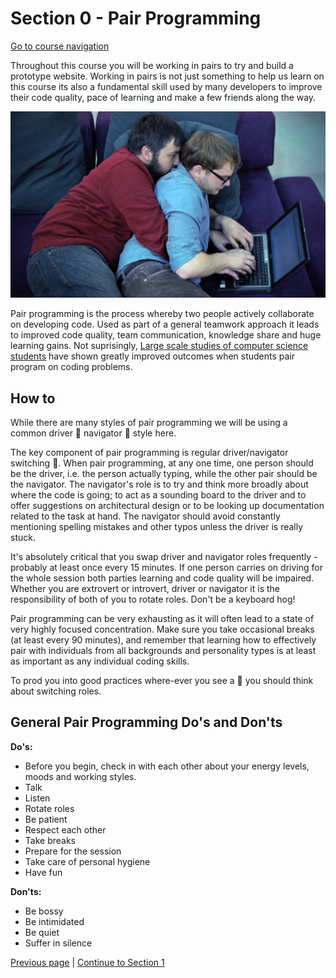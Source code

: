 Section 0 - Pair Programming
===========================

[Go to course navigation](../navigation.md)

Throughout this course you will be working in pairs to try and build a prototype website. Working in pairs is not just something to help us learn on this course its also a fundamental skill used by many developers to improve their code quality, pace of learning and make a few friends along the way.

![Pair Programming](../images/pairProgramming.png)

Pair programming is the process whereby two people actively collaborate on developing code. Used as part of a general teamwork approach it leads to improved code quality, team communication, knowledge share and huge learning gains. Not suprisingly, [Large scale studies of computer science students](http://www.cs.pomona.edu/classes/cs121/supp/williams_prpgm.pdf) have shown greatly improved outcomes when students pair program on coding problems.

How to
------

While there are many styles of pair programming we will be using a common driver :red_car: navigator :loudspeaker: style here.

The key component of pair programming is regular driver/navigator switching :twisted_rightwards_arrows:. When pair programming, at any one time, one person should be the driver, i.e. the person actually typing, while the other pair should be the navigator. The navigator's role is to try and think more broadly about where the code is going; to act as a sounding board to the driver and to offer suggestions on architectural design or to be looking up documentation related to the task at hand. The navigator should avoid constantly mentioning spelling mistakes and other typos unless the driver is really stuck.

It's absolutely critical that you swap driver and navigator roles frequently - probably at least once every 15 minutes. If one person carries on driving for the whole session both parties learning and code quality will be impaired. Whether you are extrovert or introvert, driver or navigator it is the responsibility of both of you to rotate roles. Don't be a keyboard hog!

Pair programming can be very exhausting as it will often lead to a state of very highly focused concentration. Make sure you take occasional breaks (at least every 90 minutes), and remember that learning how to effectively pair with individuals from all backgrounds and personality types is at least as important as any individual coding skills. 

To prod you into good practices where-ever you see a :twisted_rightwards_arrows: you should think about switching roles.

General Pair Programming Do's and Don'ts
--------------------------------------

**Do's:**
 - Before you begin, check in with each other about your energy levels, moods and working styles.
 - Talk
 - Listen
 - Rotate roles
 - Be patient
 - Respect each other
 - Take breaks
 - Prepare for the session
 - Take care of personal hygiene
 - Have fun

**Don'ts:**
 - Be bossy
 - Be intimidated
 - Be quiet
 - Suffer in silence

[Previous page](../README.md) | [Continue to Section 1](./section1.md)
